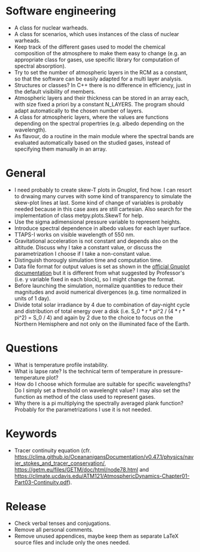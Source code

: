 # Software engineering
- A class for nuclear warheads.
- A class for scenarios, which uses instances of the class of nuclear warheads.
- Keep track of the different gases used to model the chemical composition of the atmosphere to make them easy to change (e.g. an appropriate class for gases, use specific library for computation of spectral absorption).
- Try to set the number of atmospheric layers in the RCM as a constant, so that the software can be easily adapted for a multi layer analysis.
- Structures or classes? In C++ there is no difference in efficiency, just in the default visibility of members.
- Atmospheric layers and their thickness can be stored in an array each, with size fixed a priori by a constant N_LAYERS. The program should adapt automatically to the chosen number of layers.
- A class for atmospheric layers, where the values are functions depending on the spectral propertries (e.g. albedo depending on the wavelength).
- As flavour, do a routine in the main module where the spectral bands are evaluated automatically based on the studied gases, instead of specifying them manually in an array.

# General
- I need probably to create skew-T plots in Gnuplot, find how. I can resort to drwaing many curves with some kind of transparency to simulate the skew-plot lines at last. Some kind of change of variables is probably needed because in this case axes are still cartesian. Also search for the implementation of class metpy.plots.SkewT for help.
- Use the sigma adimensional pressure variable to represent heights.
- Introduce spectral dependence in albedo values for each layer surface.
- TTAPS-I works on visible wavelength of 550 nm.
- Gravitational acceleration is not constant and depends also on the altitude. Discuss why I take a constant value, or discuss the parametrization I choose if I take a non-constant value.
- Distinguish thorougly simulation time and computation time.
- Data file format for output values is set as shown in the [official Gnuplot documentation](http://gnuplot.info/docs_5.5/loc17750.html) but it is different from what suggested by Professor's (i.e. y variable fixed in each block), so I might change the format.
- Before launching the simulation, normalize quantities to reduce their magnitudes and avoid numerical divergences (e.g. time normalized in units of 1 day).
- Divide total solar irradiance by 4 due to combination of day-night cycle and distribution of total energy over a disk (i.e. S_0 * r * pi^2 / (4 * r * pi^2) = S_0 / 4) and again by 2 due to the choice to focus on the Northern Hemisphere and not only on the illuminated face of the Earth.

# Questions
- What is temperature profile instability.
- What is lapse rate? Is the technical term of temperature in pressure-temperature plot?
- How do I choose which formulae are suitable for specific wavelengths? Do I simply set a threshold on wavelenght value? I may also set the function as method of the class used to represent gases.
- Why there is a pi multiplying the spectrally averaged plank function? Probably for the parametrizations I use it is not needed.

# Keywords
- Tracer continuity equation (cfr. https://clima.github.io/OceananigansDocumentation/v0.47.1/physics/navier_stokes_and_tracer_conservation/, https://getm.eu/files/GETM/doc/html/node78.html and https://climate.ucdavis.edu/ATM121/AtmosphericDynamics-Chapter01-Part03-Continuity.pdf).

# Release
- Check verbal tenses and conjugations.
- Remove all personal comments.
- Remove unused appendices, maybe keep them as separate LaTeX source files and include only the ones needed.
